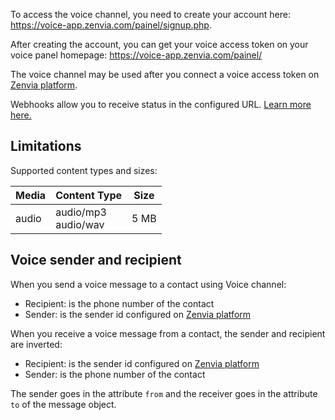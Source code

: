 To access  the voice channel, you need to create your account here:
https://voice-app.zenvia.com/painel/signup.php. 

After creating the account, you can get your voice access token on your voice panel homepage: https://voice-app.zenvia.com/painel/

The voice channel may be used after you connect a voice access token on [Zenvia platform](https://app.zenvia.com/home/credentials).

Webhooks allow you to receive status in the configured URL. [Learn more here.](#tag/Webhooks)


## Limitations

Supported content types and sizes:

| Media | Content Type | Size |
|---|---|---|
| audio | audio/mp3<br>audio/wav | 5&nbsp;MB |

## Voice sender and recipient

When you send a voice message to a contact using Voice channel:

* Recipient: is the phone number of the contact
* Sender: is the sender id configured on [Zenvia platform](https://app.zenvia.com/home/credentials)

When you receive a voice message from a contact, the sender and recipient are inverted:

* Recipient: is the sender id configured on [Zenvia platform](https://app.zenvia.com/home/credentials)
* Sender: is the phone number of the contact

The sender goes in the attribute `from` and the receiver goes in the attribute `to` of the message object.
